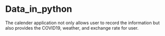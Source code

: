 # Data_in_python
The calender application not only allows user to record the information but also provides the COVID19, weather, and exchange rate for user.

